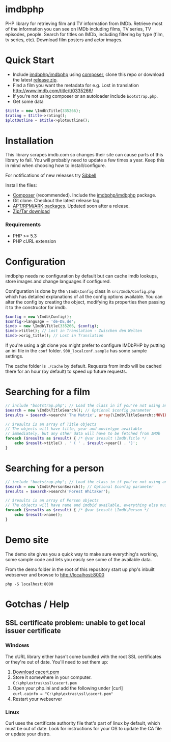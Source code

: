 imdbphp
=======

PHP library for retrieving film and TV information from IMDb.
Retrieve most of the information you can see on IMDb including films, TV series, TV episodes, people.
Search for titles on IMDb, including filtering by type (film, tv series, etc).
Download film posters and actor images.


Quick Start
===========

* Include [imdbphp/imdbphp](https://packagist.org/packages/imdbphp/imdbphp) using [composer](https://www.getcomposer.org), clone this repo or download the latest [release zip](https://github.com/tboothman/imdbphp/releases).
* Find a film you want the metadata for e.g. Lost in translation http://www.imdb.com/title/tt0335266/
* If you're not using composer or an autoloader include `bootstrap.php`.
* Get some data
```php
$title = new \Imdb\Title(335266);
$rating = $title->rating();
$plotOutline = $title->plotoutline();
```

Installation
============

This library scrapes imdb.com so changes their site can cause parts of this library to fail. You will probably need to update a few times a year. Keep this in mind when choosing how to install/configure.

For notifications of new releases try [Sibbell](https://sibbell.com)

Install the files:
* [Composer](https://www.getcomposer.org) (recommended). Include the [imdbphp/imdbphp](https://packagist.org/packages/imdbphp/imdbphp) package.
* Git clone. Checkout the latest release tag.
* [APT/RPM/ARK packages](http://apt.izzysoft.de/). Updated soon after a release.
* [Zip/Tar download](https://github.com/tboothman/imdbphp/releases)

### Requirements
* PHP >= 5.3
* PHP cURL extension


Configuration
=============

imdbphp needs no configuration by default but can cache imdb lookups, store images and change languages if configured.

Configuration is done by the `\Imdb\Config` class in `src/Imdb/Config.php` which has detailed explanations of all the config options available.
You can alter the config by creating the object, modifying its properties then passing it to the constructor for imdb.
```php
$config = new \Imdb\Config();
$config->language = 'de-DE,de';
$imdb = new \Imdb\Title(335266, $config);
$imdb->title(); // Lost in Translation - Zwischen den Welten
$imdb->orig_title(); // Lost in Translation
```

If you're using a git clone you might prefer to configure IMDbPHP by putting an ini file in the `conf` folder. `900_localconf.sample` has some sample settings.

The cache folder is `./cache` by default. Requests from imdb will be cached there for an hour (by default) to speed up future requests.

Searching for a film
====================

```php
// include "bootstrap.php"; // Load the class in if you're not using an autoloader
$search = new \Imdb\TitleSearch(); // Optional $config parameter
$results = $search->search('The Matrix', array(\Imdb\TitleSearch::MOVIE)); // Optional second parameter restricts types returned

// $results is an array of Title objects
// The objects will have title, year and movietype available
// immediately, but any other data will have to be fetched from IMDb
foreach ($results as $result) { /* @var $result \Imdb\Title */
    echo $result->title() . ' ( ' . $result->year() . ')';
}
```

Searching for a person
======================
```php
// include "bootstrap.php"; // Load the class in if you're not using an autoloader
$search = new \Imdb\PersonSearch(); // Optional $config parameter
$results = $search->search('Forest Whitaker');

// $results is an array of Person objects
// The objects will have name and imdbid available, everything else must be fetched from IMDb
foreach ($results as $result) { /* @var $result \Imdb\Person */
    echo $result->name();
}
```

Demo site
=========
The demo site gives you a quick way to make sure everything's working, some sample code and lets you easily see some of the available data.

From the demo folder in the root of this repository start up php's inbuilt webserver and browse to [http://localhost:8000]()

`php -S localhost:8000`


Gotchas / Help
==============
SSL certificate problem: unable to get local issuer certificate
---------------------------------------------------------------
### Windows
The cURL library either hasn't come bundled with the root SSL certificates or they're out of date. You'll need to set them up:
1. [Download cacert.pem](https://curl.haxx.se/docs/caextract.html)  
2. Store it somewhere in your computer.  
`C:\php\extras\ssl\cacert.pem`  
3. Open your php.ini and add the following under [curl]  
`curl.cainfo = "C:\php\extras\ssl\cacert.pem"`  
4. Restart your webserver  
### Linux
Curl uses the certificate authority file that's part of linux by default, which must be out of date. 
Look for instructions for your OS to update the CA file or update your distro.
